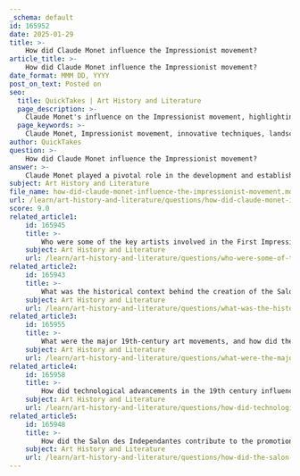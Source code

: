 ```yaml
---
_schema: default
id: 165952
date: 2025-01-29
title: >-
    How did Claude Monet influence the Impressionist movement?
article_title: >-
    How did Claude Monet influence the Impressionist movement?
date_format: MMM DD, YYYY
post_on_text: Posted on
seo:
  title: QuickTakes | Art History and Literature
  page_description: >-
    Claude Monet's influence on the Impressionist movement, highlighting his innovative techniques, pioneering subject matter, role as a founding member, and lasting legacy in modern art.
  page_keywords: >-
    Claude Monet, Impressionist movement, innovative techniques, landscapes, plein air painting, Impression, Sunrise, art rebellion, modern art, artistic legacy, light and color
author: QuickTakes
question: >-
    How did Claude Monet influence the Impressionist movement?
answer: >-
    Claude Monet played a pivotal role in the development and establishment of the Impressionist movement, which transformed the landscape of French painting in the late 19th century. His influence can be understood through several key aspects:\n\n1. **Innovative Techniques**: Monet was known for his unique approach to capturing light and color in his paintings. He employed expressive brushstrokes and blurred shapes to depict the ephemeral qualities of natural light, which was a radical departure from the detailed realism that dominated the art scene of his time. This technique allowed him to convey the atmosphere and mood of a scene rather than just its physical details.\n\n2. **Pioneering Subject Matter**: Monet often focused on landscapes and scenes of everyday life, which were not traditionally considered worthy subjects for fine art. His choice to paint en plein air (outdoors) allowed him to observe and capture the changing effects of light and weather on his subjects, further emphasizing the transient nature of the moment.\n\n3. **Founding Member of the Movement**: Monet was a key figure in the formation of the Impressionist group. His painting "Impression, Sunrise" (1872) not only gave the movement its name but also exemplified its core principles. The painting's loose brushwork and focus on light over detail were emblematic of the new style that the Impressionists sought to promote.\n\n4. **Rebellion Against Traditional Art Institutions**: Monet, along with other artists like Edgar Degas and Camille Pissarro, rejected the constraints of the official Salon exhibitions, which favored academic styles. In 1874, they organized their own exhibition, which was a significant step in establishing an alternative platform for modern art. This act of rebellion was crucial in allowing new artistic expressions to gain visibility.\n\n5. **Legacy and Influence**: Monet's work has had a lasting impact on the art world, influencing not only his contemporaries but also future generations of artists. His ability to capture the essence of a moment and his innovative use of color and light paved the way for modern art movements, including Post-Impressionism and even aspects of Abstract art.\n\nIn summary, Claude Monet's contributions to the Impressionist movement were foundational. His innovative techniques, choice of subject matter, and role in establishing a new artistic community helped to redefine the boundaries of art and laid the groundwork for the evolution of modern art. His legacy continues to inspire artists and art lovers alike, highlighting the beauty and complexity of the natural world.
subject: Art History and Literature
file_name: how-did-claude-monet-influence-the-impressionist-movement.md
url: /learn/art-history-and-literature/questions/how-did-claude-monet-influence-the-impressionist-movement
score: 9.0
related_article1:
    id: 165945
    title: >-
        Who were some of the key artists involved in the First Impressionist Exhibition, and what were their contributions?
    subject: Art History and Literature
    url: /learn/art-history-and-literature/questions/who-were-some-of-the-key-artists-involved-in-the-first-impressionist-exhibition-and-what-were-their-contributions
related_article2:
    id: 165943
    title: >-
        What was the historical context behind the creation of the Salon des Refusés?
    subject: Art History and Literature
    url: /learn/art-history-and-literature/questions/what-was-the-historical-context-behind-the-creation-of-the-salon-des-refuss
related_article3:
    id: 165955
    title: >-
        What were the major 19th-century art movements, and how did they transition into 20th-century styles?
    subject: Art History and Literature
    url: /learn/art-history-and-literature/questions/what-were-the-major-19thcentury-art-movements-and-how-did-they-transition-into-20thcentury-styles
related_article4:
    id: 165958
    title: >-
        How did technological advancements in the 19th century influence art techniques and materials?
    subject: Art History and Literature
    url: /learn/art-history-and-literature/questions/how-did-technological-advancements-in-the-19th-century-influence-art-techniques-and-materials
related_article5:
    id: 165948
    title: >-
        How did the Salon des Independantes contribute to the promotion of diverse art styles?
    subject: Art History and Literature
    url: /learn/art-history-and-literature/questions/how-did-the-salon-des-independantes-contribute-to-the-promotion-of-diverse-art-styles
---
```


&nbsp;